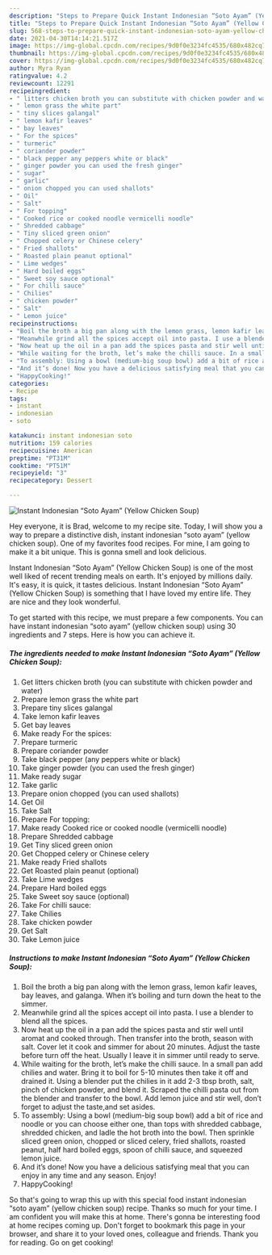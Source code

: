 ```yaml
---
description: "Steps to Prepare Quick Instant Indonesian “Soto Ayam” (Yellow Chicken Soup)"
title: "Steps to Prepare Quick Instant Indonesian “Soto Ayam” (Yellow Chicken Soup)"
slug: 568-steps-to-prepare-quick-instant-indonesian-soto-ayam-yellow-chicken-soup
date: 2021-04-30T14:14:21.517Z
image: https://img-global.cpcdn.com/recipes/9d0f0e3234fc4535/680x482cq70/instant-indonesian-soto-ayam-yellow-chicken-soup-recipe-main-photo.jpg
thumbnail: https://img-global.cpcdn.com/recipes/9d0f0e3234fc4535/680x482cq70/instant-indonesian-soto-ayam-yellow-chicken-soup-recipe-main-photo.jpg
cover: https://img-global.cpcdn.com/recipes/9d0f0e3234fc4535/680x482cq70/instant-indonesian-soto-ayam-yellow-chicken-soup-recipe-main-photo.jpg
author: Myra Ryan
ratingvalue: 4.2
reviewcount: 12291
recipeingredient:
- " litters chicken broth you can substitute with chicken powder and water"
- " lemon grass the white part"
- " tiny slices galangal"
- " lemon kafir leaves"
- " bay leaves"
- " For the spices"
- " turmeric"
- " coriander powder"
- " black pepper any peppers white or black"
- " ginger powder you can used the fresh ginger"
- " sugar"
- " garlic"
- " onion chopped you can used shallots"
- " Oil"
- " Salt"
- " For topping"
- " Cooked rice or cooked noodle vermicelli noodle"
- " Shredded cabbage"
- " Tiny sliced green onion"
- " Chopped celery or Chinese celery"
- " Fried shallots"
- " Roasted plain peanut optional"
- " Lime wedges"
- " Hard boiled eggs"
- " Sweet soy sauce optional"
- " For chilli sauce"
- " Chilies"
- " chicken powder"
- " Salt"
- " Lemon juice"
recipeinstructions:
- "Boil the broth a big pan along with the lemon grass, lemon kafir leaves, bay leaves, and galanga. When it’s boiling and turn down the heat to the simmer."
- "Meanwhile grind all the spices accept oil into pasta. I use a blender to blend all the spices."
- "Now heat up the oil in a pan add the spices pasta and stir well until aromat and cooked through. Then transfer into the broth, season with salt. Cover let it cook and simmer for about 20 minutes. Adjust the taste before turn off the heat. Usually I leave it in simmer until ready to serve."
- "While waiting for the broth, let’s make the chilli sauce. In a small pan add chilies and water. Bring it to boil for 5-10 minutes then take it off and drained it. Using a blender put the chilies in it add 2-3 tbsp broth, salt, pinch of chicken powder, and blend it. Scraped the chilli pasta out from the blender and transfer to the bowl. Add lemon juice and stir well, don’t forget to adjust the taste,and set asides."
- "To assembly: Using a bowl (medium-big soup bowl) add a bit of rice and noodle or you can choose either one, than tops with shredded cabbage, shredded chicken, and ladle the hot broth into the bowl. Then sprinkle sliced green onion, chopped or sliced celery, fried shallots, roasted peanut, half hard boiled eggs, spoon of chilli sauce, and squeezed lemon juice."
- "And it’s done! Now you have a delicious satisfying meal that you can enjoy in any time and any season. Enjoy!"
- "HappyCooking!"
categories:
- Recipe
tags:
- instant
- indonesian
- soto

katakunci: instant indonesian soto 
nutrition: 159 calories
recipecuisine: American
preptime: "PT31M"
cooktime: "PT51M"
recipeyield: "3"
recipecategory: Dessert

---
```



![Instant Indonesian “Soto Ayam” (Yellow Chicken Soup)](https://img-global.cpcdn.com/recipes/9d0f0e3234fc4535/680x482cq70/instant-indonesian-soto-ayam-yellow-chicken-soup-recipe-main-photo.jpg)

Hey everyone, it is Brad, welcome to my recipe site. Today, I will show you a way to prepare a distinctive dish, instant indonesian “soto ayam” (yellow chicken soup). One of my favorites food recipes. For mine, I am going to make it a bit unique. This is gonna smell and look delicious.



Instant Indonesian “Soto Ayam” (Yellow Chicken Soup) is one of the most well liked of recent trending meals on earth. It's enjoyed by millions daily. It's easy, it is quick, it tastes delicious. Instant Indonesian “Soto Ayam” (Yellow Chicken Soup) is something that I have loved my entire life. They are nice and they look wonderful.


To get started with this recipe, we must prepare a few components. You can have instant indonesian “soto ayam” (yellow chicken soup) using 30 ingredients and 7 steps. Here is how you can achieve it.

<!--inarticleads1-->

##### The ingredients needed to make Instant Indonesian “Soto Ayam” (Yellow Chicken Soup):

1. Get  litters chicken broth (you can substitute with chicken powder and water)
1. Prepare  lemon grass the white part
1. Prepare  tiny slices galangal
1. Take  lemon kafir leaves
1. Get  bay leaves
1. Make ready  For the spices:
1. Prepare  turmeric
1. Prepare  coriander powder
1. Take  black pepper (any peppers white or black)
1. Take  ginger powder (you can used the fresh ginger)
1. Make ready  sugar
1. Take  garlic
1. Prepare  onion chopped (you can used shallots)
1. Get  Oil
1. Take  Salt
1. Prepare  For topping:
1. Make ready  Cooked rice or cooked noodle (vermicelli noodle)
1. Prepare  Shredded cabbage
1. Get  Tiny sliced green onion
1. Get  Chopped celery or Chinese celery
1. Make ready  Fried shallots
1. Get  Roasted plain peanut (optional)
1. Take  Lime wedges
1. Prepare  Hard boiled eggs
1. Take  Sweet soy sauce (optional)
1. Take  For chilli sauce:
1. Take  Chilies
1. Take  chicken powder
1. Get  Salt
1. Take  Lemon juice




<!--inarticleads2-->

##### Instructions to make Instant Indonesian “Soto Ayam” (Yellow Chicken Soup):

1. Boil the broth a big pan along with the lemon grass, lemon kafir leaves, bay leaves, and galanga. When it’s boiling and turn down the heat to the simmer.
1. Meanwhile grind all the spices accept oil into pasta. I use a blender to blend all the spices.
1. Now heat up the oil in a pan add the spices pasta and stir well until aromat and cooked through. Then transfer into the broth, season with salt. Cover let it cook and simmer for about 20 minutes. Adjust the taste before turn off the heat. Usually I leave it in simmer until ready to serve.
1. While waiting for the broth, let’s make the chilli sauce. In a small pan add chilies and water. Bring it to boil for 5-10 minutes then take it off and drained it. Using a blender put the chilies in it add 2-3 tbsp broth, salt, pinch of chicken powder, and blend it. Scraped the chilli pasta out from the blender and transfer to the bowl. Add lemon juice and stir well, don’t forget to adjust the taste,and set asides.
1. To assembly: Using a bowl (medium-big soup bowl) add a bit of rice and noodle or you can choose either one, than tops with shredded cabbage, shredded chicken, and ladle the hot broth into the bowl. Then sprinkle sliced green onion, chopped or sliced celery, fried shallots, roasted peanut, half hard boiled eggs, spoon of chilli sauce, and squeezed lemon juice.
1. And it’s done! Now you have a delicious satisfying meal that you can enjoy in any time and any season. Enjoy!
1. HappyCooking!




So that's going to wrap this up with this special food instant indonesian “soto ayam” (yellow chicken soup) recipe. Thanks so much for your time. I am confident you will make this at home. There's gonna be interesting food at home recipes coming up. Don't forget to bookmark this page in your browser, and share it to your loved ones, colleague and friends. Thank you for reading. Go on get cooking!
